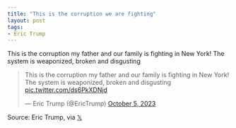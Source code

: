 ```yaml
---
title: "This is the corruption we are fighting"
layout: post
tags:
- Eric Trump
---
```


This is the corruption my father and our family is fighting in New York! The system is weaponized, broken and disgusting

<blockquote class="twitter-tweet"><p lang="en" dir="ltr">This is the corruption my father and our family is fighting in New York! The system is weaponized, broken and disgusting <a href="https://t.co/ds6PkXDNjd">pic.twitter.com/ds6PkXDNjd</a></p>&mdash; Eric Trump (@EricTrump) <a href="https://twitter.com/EricTrump/status/1709923218562179383?ref_src=twsrc%5Etfw">October 5, 2023</a></blockquote> <script async src="https://platform.twitter.com/widgets.js" charset="utf-8"></script>

Source: Eric Trump, via [𝕏](https://x.com)
